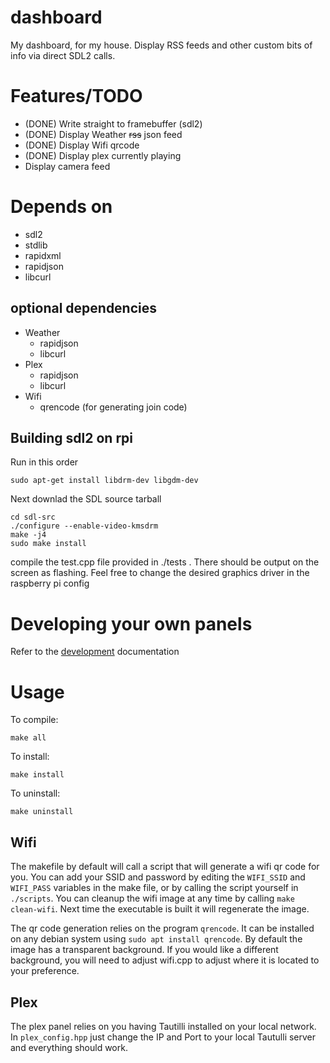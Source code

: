 dashboard
=========

My dashboard, for my house. Display RSS feeds and other custom bits of info via
direct SDL2 calls. 

Features/TODO
=============

- (DONE) Write straight to framebuffer (sdl2) 
- (DONE) Display Weather ~~rss~~ json feed
- (DONE) Display Wifi qrcode 
- (DONE) Display plex currently playing
- Display camera feed

Depends on
==========

- sdl2
- stdlib
- rapidxml
- rapidjson
- libcurl

optional dependencies
---------------------

- Weather
  - rapidjson
  - libcurl
- Plex 
  - rapidjson
  - libcurl
- Wifi 
  - qrencode (for generating join code)

Building sdl2 on rpi
--------------------

Run in this order
```
sudo apt-get install libdrm-dev libgdm-dev
```

Next downlad the SDL source tarball

```
cd sdl-src
./configure --enable-video-kmsdrm
make -j4
sudo make install
```

compile the test.cpp file provided in ./tests . There should be output on the
screen as flashing. Feel free to change the desired graphics driver in the
raspberry pi config

Developing your own panels
===========================

Refer to the [development](DEVELOPMENT.md) documentation

Usage
=====

To compile:

`make all`

To install:

`make install`

To uninstall:

`make uninstall`

Wifi
----

The makefile by default will call a script that will generate a wifi qr code
for you. You can add your SSID and password by editing the `WIFI_SSID` and
`WIFI_PASS` variables in the make file, or by calling the script yourself in
`./scripts`. You can cleanup the wifi image at any time by calling 
`make clean-wifi`. Next time the executable is built it will regenerate the
image.

The qr code generation relies on the program `qrencode`. It can be installed on
any debian system using `sudo apt install qrencode`. By default the image has a
transparent background. If you would like a different background, you will need
to adjust wifi.cpp to adjust where it is located to your preference.

Plex
----

The plex panel relies on you having Tautilli installed on your local network.
In `plex_config.hpp` just change the IP and Port to your local Tautulli server
and everything should work.
